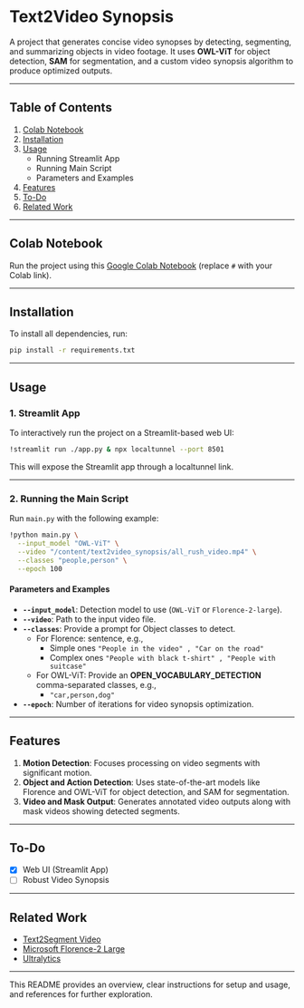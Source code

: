 # **Text2Video Synopsis**  

A project that generates concise video synopses by detecting, segmenting, and summarizing objects in video footage. It uses **OWL-ViT** for object detection, **SAM** for segmentation, and a custom video synopsis algorithm to produce optimized outputs.

---

## **Table of Contents**  
1. [Colab Notebook](#colab-notebook)  
2. [Installation](#installation)  
3. [Usage](#usage)  
   - Running Streamlit App  
   - Running Main Script  
   - Parameters and Examples  
4. [Features](#features)  
5. [To-Do](#to-do)  
6. [Related Work](#related-work)  

---

## **Colab Notebook**  
Run the project using this [Google Colab Notebook](#) (replace `#` with your Colab link).

---

## **Installation**  
To install all dependencies, run:  
```bash
pip install -r requirements.txt
```

---

## **Usage**

### **1. Streamlit App**  
To interactively run the project on a Streamlit-based web UI:  
```bash
!streamlit run ./app.py & npx localtunnel --port 8501
```  
This will expose the Streamlit app through a localtunnel link.  

---

### **2. Running the Main Script**  
Run `main.py` with the following example:  
```bash
!python main.py \
  --input_model "OWL-ViT" \
  --video "/content/text2video_synopsis/all_rush_video.mp4" \
  --classes "people,person" \
  --epoch 100
```

#### **Parameters and Examples**  
- **`--input_model`**: Detection model to use (`OWL-ViT` or `Florence-2-large`).  
- **`--video`**: Path to the input video file.  
- **`--classes`**: Provide a prompt for Object classes to detect.  
   - For Florence:  sentence, e.g.,  
     - Simple ones `"People in the video" , "Car on the road"`  
     - Complex ones `"People with black t-shirt" , "People with suitcase"`  
   - For OWL-ViT: Provide an **OPEN_VOCABULARY_DETECTION** comma-separated classes, e.g.,  
     - `"car,person,dog"`  
- **`--epoch`**: Number of iterations for video synopsis optimization.

---

## **Features**  
1. **Motion Detection**: Focuses processing on video segments with significant motion.  
2. **Object and Action Detection**: Uses state-of-the-art models like Florence and OWL-ViT for object detection, and SAM for segmentation.  
3. **Video and Mask Output**: Generates annotated video outputs along with mask videos showing detected segments.

---

## **To-Do**  
- [x] Web UI (Streamlit App)  
- [ ] Robust Video Synopsis  

---

## **Related Work**  
- [Text2Segment Video](https://github.com/mithunparab/text2segment_video)  
- [Microsoft Florence-2 Large](https://huggingface.co/microsoft/Florence-2-large)  
- [Ultralytics](https://github.com/ultralytics)  

---

This README provides an overview, clear instructions for setup and usage, and references for further exploration.
